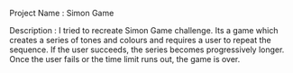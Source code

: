 Project Name : Simon Game

Description : I tried to recreate Simon Game challenge. Its a game which creates a series of tones and colours and requires a user to repeat the sequence.
              If the user succeeds, the series becomes progressively longer. Once the user fails or the time limit runs out, the game is over.
